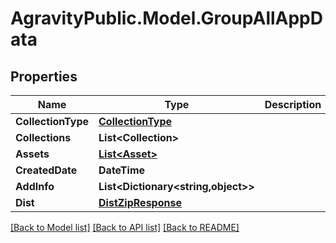 
# AgravityPublic.Model.GroupAllAppData

## Properties

Name | Type | Description | Notes
------------ | ------------- | ------------- | -------------
**CollectionType** | [**CollectionType**](CollectionType.md) |  | [optional] 
**Collections** | **List&lt;Collection&gt;** |  | [optional] 
**Assets** | [**List&lt;Asset&gt;**](Asset.md) |  | [optional] 
**CreatedDate** | **DateTime** |  | [optional] 
**AddInfo** | **List&lt;Dictionary&lt;string,object&gt;&gt;** |  | [optional] 
**Dist** | [**DistZipResponse**](DistZipResponse.md) |  | [optional] 

[[Back to Model list]](../README.md#documentation-for-models)
[[Back to API list]](../README.md#documentation-for-api-endpoints)
[[Back to README]](../README.md)

